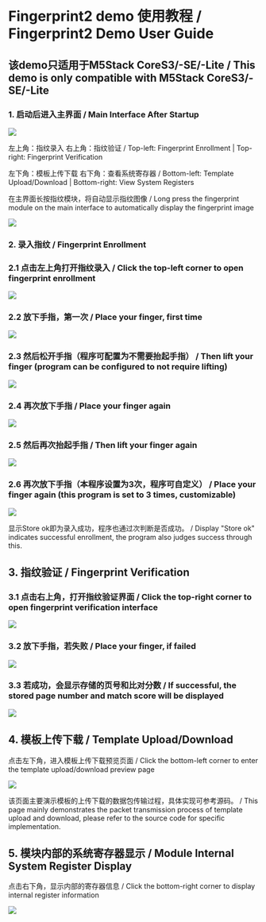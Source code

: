 # Fingerprint2 demo 使用教程 / Fingerprint2 Demo User Guide

## 该demo只适用于M5Stack CoreS3/-SE/-Lite / This demo is only compatible with M5Stack CoreS3/-SE/-Lite

### 1. 启动后进入主界面 / Main Interface After Startup

![](image/c7966a249406f2c3787723ffaf52321e_5znPDWlM4M.jpg)

左上角：指纹录入 右上角：指纹验证 / Top-left: Fingerprint Enrollment | Top-right: Fingerprint Verification

左下角：模板上传下载 右下角：查看系统寄存器 / Bottom-left: Template Upload/Download | Bottom-right: View System Registers

在主界面长按指纹模块，将自动显示指纹图像 / Long press the fingerprint module on the main interface to automatically display the fingerprint image

![](image/405f90f810b9df23e6342eb817719da1_9fVbsB2DBR.jpg)

### 2. 录入指纹 / Fingerprint Enrollment

### 2.1 点击左上角打开指纹录入 / Click the top-left corner to open fingerprint enrollment

![](image/9ff5a42911243c068079683c7f63047c_59o0AbeBqO.jpg)

### 2.2 放下手指，第一次 / Place your finger, first time

![](image/93aa26424bf5a55ed2dfbac6dbdee0e7_yEaVi31FvO.jpg)

### 2.3 然后松开手指（程序可配置为不需要抬起手指） / Then lift your finger (program can be configured to not require lifting)

![](image/be1d9abec41647e5d3df1eeb99d8b07e__lAO0LxlcS.jpg)

### 2.4 再次放下手指 / Place your finger again

![](image/6ee0f4c5dbc73bf98ac481ee71d99a03_Vk7iwVAGkW.jpg)

### 2.5 然后再次抬起手指 / Then lift your finger again

![](image/a23df0ee89d0b4054aaf6433f2e19bcf_A0K0fLM58c.jpg)

### 2.6 再次放下手指（本程序设置为3次，程序可自定义） / Place your finger again (this program is set to 3 times, customizable)

![](image/f942f1ec1c5a96a2143a65b6c89793f1_5vdkAnFVzV.jpg)

显示Store ok即为录入成功，程序也通过次判断是否成功。 / Display "Store ok" indicates successful enrollment, the program also judges success through this.

## 3. 指纹验证 / Fingerprint Verification

### 3.1 点击右上角，打开指纹验证界面 / Click the top-right corner to open fingerprint verification interface

![](image/b51e0d202a2253f2643294babb40d7e6_hLvo787FLs.jpg)

### 3.2 放下手指，若失败 / Place your finger, if failed

![](image/2e1b1c49b966672851616c96ae84e51c_UAdZkIWGDK.jpg)

### 3.3 若成功，会显示存储的页号和比对分数 / If successful, the stored page number and match score will be displayed

![](image/bbdd61d68542809fba61ef4eccc2c2f1_2ZZBSIk8sU.jpg)

## 4. 模板上传下载 / Template Upload/Download

点击左下角，进入模板上传下载预览页面 / Click the bottom-left corner to enter the template upload/download preview page

![](image/922dd028d2d5b379ddd67eff9259795c_Cb_o5Nsqj_.jpg)

该页面主要演示模板的上传下载的数据包传输过程，具体实现可参考源码。 / This page mainly demonstrates the packet transmission process of template upload and download, please refer to the source code for specific implementation.

## 5. 模块内部的系统寄存器显示 / Module Internal System Register Display

点击右下角，显示内部的寄存器信息 / Click the bottom-right corner to display internal register information

![](image/24ae26b4eab9c8fd73872a0290dbc610_c6u3_bGYj5.jpg)
